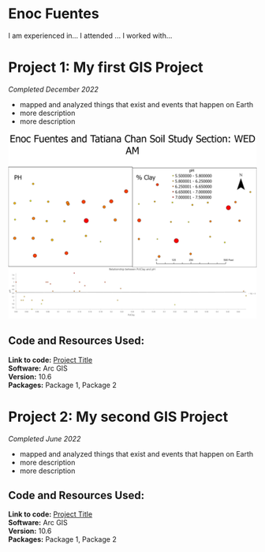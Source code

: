 # Enoc Fuentes
I am experienced in... I attended ... I worked with...
 
# Project 1: My first GIS Project
*Completed December 2022*
* mapped and analyzed things that exist and events that happen on Earth
* more description
* more description

![Soil Layout](images/soil_layout.png)

## Code and Resources Used:
**Link to code:** [Project Title](https://www.google.com)  
**Software:** Arc GIS  
**Version:** 10.6  
**Packages:** Package 1, Package 2  

# Project 2: My second GIS Project
*Completed June 2022*
* mapped and analyzed things that exist and events that happen on Earth
* more description
* more description



## Code and Resources Used:
**Link to code:** [Project Title](https://www.google.com)  
**Software:** Arc GIS  
**Version:** 10.6  
**Packages:** Package 1, Package 2  
